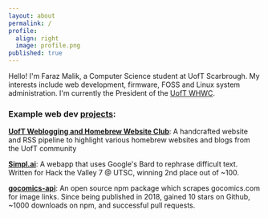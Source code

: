 ```yaml
---
layout: about
permalink: /
profile:
  align: right
  image: profile.png
published: true
---
```


Hello! I'm Faraz Malik, a Computer Science student at UofT Scarbrough. My interests include web development, firmware, FOSS and Linux system administration. I'm currently the President of the [UofT WHWC](https://uoftwebloggingclub.neocities.org/).
### Example web dev [projects](/projects):

**[UofT Weblogging and Homebrew Website Club](/projects/webloggingclub)**: A handcrafted website and RSS pipeline to highlight various homebrew websites and blogs from the UofT community

**[Simpl.ai](/projects/simplai)**: A webapp that uses Google's Bard to rephrase difficult text. Written for Hack the Valley 7 @ UTSC, winning 2nd place out of ~100.

**[gocomics-api](/projects/gocomics)**: An open source npm package which scrapes gocomics.com for image links. Since being published in 2018, gained 10 stars on Github, ~1000 downloads on npm, and successful pull requests.
